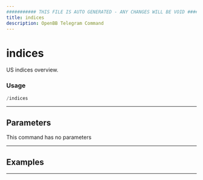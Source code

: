 ```yaml
---
########### THIS FILE IS AUTO GENERATED - ANY CHANGES WILL BE VOID ###########
title: indices
description: OpenBB Telegram Command
---
```


# indices

US indices overview.

### Usage

```python wordwrap
/indices
```

---

## Parameters

This command has no parameters



---

## Examples


---

